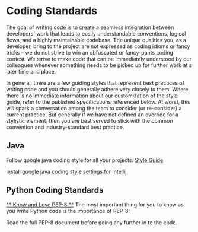 # Coding Standards

The goal of writing code is to create a seamless integration between developers' work that leads to easily understandable conventions, logical flows, and a highly maintainable codebase. The unique qualities you, as a developer, bring to the project are not expressed as coding idioms or fancy tricks – we do not strive to win an obfuscated or fancy-pants coding contest. We strive to make code that can be immediately understood by our colleagues whenever something needs to be picked up for further work at a later time and place.

In general, there are a few guiding styles that represent best practices of writing code and you should generally adhere very closely to them. Where there is no immediate information about our customization of the style guide, refer to the published specifications referenced below. At worst, this will spark a conversation among the team to consider (or re-consider) a current practice. But generally if we have not defined an override for a stylistic element, then you are best served to stick with the common convention and industry-standard best practice.

## Java

Follow google java coding style for all your projects. [Style Guide](https://google.github.io/styleguide/javaguide.html)

[Install google java coding style settings for Intellij](https://github.com/HPI-Information-Systems/Metanome/wiki/Installing-the-google-styleguide-settings-in-intellij-and-eclipse)


## Python Coding Standards

[** Know and Love PEP-8 **](https://www.python.org/dev/peps/pep-0008/)
The most important thing for you to know as you write Python code is the importance of PEP-8:

Read the full PEP-8 document before going any further in to the code.

